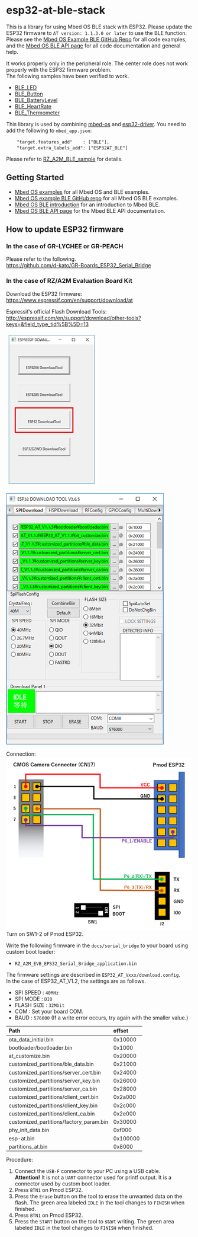 # esp32-at-ble-stack
This is a library for using Mbed OS BLE stack with ESP32. Please update the ESP32 firmware to ``AT version: 1.1.3.0 or later`` to use the BLE function.  
Please see the [Mbed OS Example BLE GitHub Repo](https://github.com/ARMmbed/mbed-os-example-ble) for all code examples, and the [Mbed OS BLE API page](https://os.mbed.com/docs/latest/apis/bluetooth.html) for all code documentation and general help.

It works properly only in the peripheral role. The center role does not work properly with the ESP32 firmware problem.  
The following samples have been verified to work.  
- [BLE_LED](https://github.com/ARMmbed/mbed-os-example-ble/blob/master/BLE_LED)
- [BLE_Button](https://github.com/ARMmbed/mbed-os-example-ble/blob/master/BLE_Button)  
- [BLE_BatteryLevel](https://github.com/ARMmbed/mbed-os-example-ble/blob/master/BLE_BatteryLevel)  
- [BLE_HeartRate](https://github.com/ARMmbed/mbed-os-example-ble/blob/master/BLE_HeartRate)  
- [BLE_Thermometer](https://github.com/ARMmbed/mbed-os-example-ble/blob/master/BLE_Thermometer)  


This library is used by combining [mbed-os](https://github.com/ARMmbed/mbed-os) and [esp32-driver](https://github.com/d-kato/esp32-driver). You need to add the following to ``mbed_app.json``:  
```
    "target.features_add"    : ["BLE"],
    "target.extra_labels_add": ["ESP32AT_BLE"]
```
Please refer to [RZ_A2M_BLE_sample](https://github.com/d-kato/RZ_A2M_BLE_sample) for details.  

## Getting Started
* [Mbed OS examples](https://os.mbed.com/teams/mbed-os-examples/) for all Mbed OS and BLE examples.
* [Mbed OS example BLE GitHub repo](https://github.com/ARMmbed/mbed-os-example-ble) for all Mbed OS BLE examples.
* [Mbed OS BLE introduction](https://os.mbed.com/docs/latest/apis/ble.html) for an introduction to Mbed BLE.
* [Mbed OS BLE API page](https://os.mbed.com/docs/latest/apis/bluetooth.html) for the Mbed BLE API documentation.


## How to update ESP32 firmware
### In the case of GR-LYCHEE or GR-PEACH
Please refer to the following.  
https://github.com/d-kato/GR-Boards_ESP32_Serial_Bridge

### In the case of RZ/A2M Evaluation Board Kit
Download the ESP32 firmware:  
https://www.espressif.com/en/support/download/at

Espressif’s official Flash Download Tools:  
http://espressif.com/en/support/download/other-tools?keys=&field_type_tid%5B%5D=13

![](docs/img/esp32_tool_1.jpg)  

![](docs/img/esp32_tool_2.png)  

Connection:  
![](docs/img/pin_setting_fw_update.png)  
Turn on SW1-2 of Pmod ESP32.  

Write the following firmware in the ``docs/serial_bridge`` to your board using custom boot loader:  
- ``RZ_A2M_EVB_EPS32_Serial_Bridge_application.bin``  

The firmware settings are described in ``ESP32_AT_Vxxx/download.config``.  
In the case of ESP32_AT_V1.2, the settings are as follows.  
* SPI SPEED : ``40MHz``
* SPI MODE : ``DIO``
* FLASH SIZE : ``32Mbit``
* COM : Set your board COM.
* BAUD : ``576000`` (If a write error occurs, try again with the smaller value.)  

|Path                                   |offset  |
|:--------------------------------------|:-------|
|ota_data_initial.bin                   |0x10000 |
|bootloader/bootloader.bin              |0x1000  |
|at_customize.bin                       |0x20000 |
|customized_partitions/ble_data.bin     |0x21000 |
|customized_partitions/server_cert.bin  |0x24000 |
|customized_partitions/server_key.bin   |0x26000 |
|customized_partitions/server_ca.bin    |0x28000 |
|customized_partitions/client_cert.bin  |0x2a000 |
|customized_partitions/client_key.bin   |0x2c000 |
|customized_partitions/client_ca.bin    |0x2e000 |
|customized_partitions/factory_param.bin|0x30000 |
|phy_init_data.bin                      |0xf000  |
|esp-at.bin                             |0x100000|
|partitions_at.bin                      |0x8000  |

Procedure:  
1. Connect the ``USB-F`` connector to your PC using a USB cable.  
   **Attention!** It is not a ``UART`` connector used for printf output. It is a connector used by custom boot loader.  
2. Press ``BTN1`` on Pmod ESP32.  
3. Press the ``Erase`` button on the tool to erase the unwanted data on the flash. The green area labeled ``IDLE`` in the tool changes to ``FINISH`` when finished.  
4. Press ``BTN1`` on Pmod ESP32.  
5. Press the ``START`` button on the tool to start writing. The green area labeled ``IDLE`` in the tool changes to ``FINISH`` when finished.  

